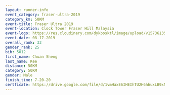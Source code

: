 ```yaml
---
layout: runner-info 
event_category: fraser-ultra-2019 
category_km: 50KM 
event-title: Fraser Ultra 2019 
event-location: Clock Tower Fraser Hill Malaysia 
event-logo: https://res.cloudinary.com/dykbosktl/image/upload/v1573613535/Logo/logo_mfst7w.jpg
event-date: 08-17-2019 
overall_rank: 33
gender_rank: 25
bib: 5012
first_name: Chuan Sheng
last_name: Kee
distance: 50KM
category: 50KM
gender: Male
finish_time: 7-20-20
certficate: https://drive.google.com/file/d/1vmHaxE6IHEIhTU2H6hhuxLB9xN8fShiR/view?usp=sharing
---
```


